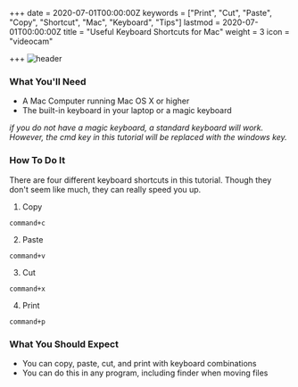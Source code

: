 +++
date = 2020-07-01T00:00:00Z
keywords = ["Print", "Cut", "Paste", "Copy", "Shortcut", "Mac", "Keyboard", "Tips"]
lastmod = 2020-07-01T00:00:00Z
title = "Useful Keyboard Shortcuts for Mac"
weight = 3
icon = "videocam"

+++
![header](header.jpg "image")
### What You'll Need

* A Mac Computer running Mac OS X or higher
* The built-in keyboard in your laptop or a magic keyboard

_if you do not have a magic keyboard, a standard keyboard will work. However, the cmd key in this tutorial will be replaced with the windows key._

### How To Do It

There are four different keyboard shortcuts in this tutorial. Though they don't seem like much, they can really speed you up.

1. Copy

`command+c`

2. Paste

`command+v`

3. Cut

`command+x`

4. Print

`command+p`

### What You Should Expect

* You can copy, paste, cut, and print with keyboard combinations
* You can do this in any program, including finder when moving files